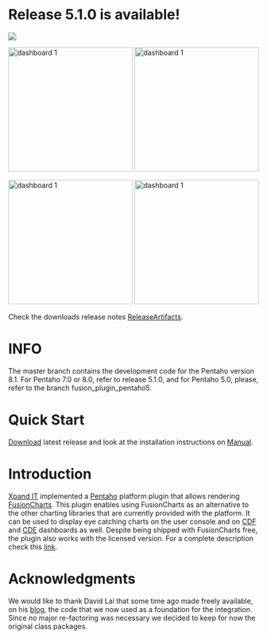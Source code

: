 # Release 5.1.0 is available! #

[![](http://www.xpand-it.com/wp-content/uploads/2015/12/01-FusionCharts-Plugin-for-Pentaho-2016.jpg)](http://www.xpand-it.com/fusioncharts-plugin-for-pentaho/)

<img src='http://www.xpand-it.com/wp-content/uploads/2015/12/08-SampleBar2D.png'  alt='dashboard 1' width='250px' /> <img src='http://www.xpand-it.com/wp-content/uploads/2015/12/11-SampleFusionMaps.png'    alt='dashboard 1' width='250px' />

<img src='http://www.xpand-it.com/wp-content/uploads/2015/12/10-SampleAngularGauge.png' alt='dashboard 1' width='250px' /> <img src='http://www.xpand-it.com/wp-content/uploads/2015/12/13-SampleMulti-SeriesLineChart.png'  alt='dashboard 1' width='250px' />

Check the downloads release notes [ReleaseArtifacts](https://github.com/xpandit/pentaho-fc-plugin/wiki/ReleaseArtifacts).

# INFO #
The master branch contains the development code for the Pentaho version 8.1. For Pentaho 7.0 or 8.0, refer to release 5.1.0, and for Pentaho 5.0, please, refer to the branch fusion_plugin_pentaho5.

# Quick Start #
[Download](http://www.xpand-it.com/fusioncharts-plugin-for-pentaho) latest release and look at the installation instructions on [Manual](https://github.com/xpandit/pentaho-fc-plugin/wiki/Manual).

# Introduction #
[Xpand IT](http://xpand-it.com/) implemented a [Pentaho](http://sourceforge.net/projects/pentaho/) platform plugin that allows rendering [FusionCharts](http://www.fusioncharts.com/). This plugin enables using FusionCharts as an alternative to the other charting libraries that are currently provided with the platform.
It can be used to display eye catching charts on the user console and on [CDF](http://www.webdetails.pt/ctools/cdf/) and [CDE](http://www.webdetails.pt/ctools/cde/) dashboards as well. Despite being shipped with FusionCharts free, the plugin also works with the licensed version. For a complete description check this [link](http://www.xpand-it.com/fusioncharts).

# Acknowledgments #
We would like to thank David Lai that some time ago made freely available, on his [blog](http://davidlai101.com/blog/), the code that we now used as a foundation for the integration. Since no major re-factoring was necessary we decided to keep for now the original class packages.
